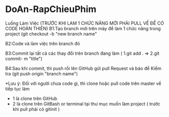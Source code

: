 # DoAn-RapChieuPhim
Luồng Làm Việc
(TRƯỚC KHI LAM 1 CHỨC NĂNG MỚI PHẢI PULL VỀ ĐỂ CÓ CODE HOÀN THIÊN)
  B1:Tạo branch mới trên máy để làm 1 chức năng trong project (git checkout -b "new branch name" 
  
  B2:Code và làm việc trên branch đó
  
  B3:Commit lại tất cả các thay đổi trên branch đang làm ( 1.git add . => 2.git commit- m "title")
  
  B4:Sau khi commit, thì push rồi lên GitHub gửi pull Request và báo để Kiểm tra (git push origin "branch name")
  
  
  *Lưu ý: Đối với người chưa code gì, thì clone hoặc pull  code trên master về tiếp tục làm  
 - 1 là clone trên GitHub
- 2 là clone trên GitBash or terminal tại thư mục muốn làm project ( trước khi pull phải có gitinit )
  
